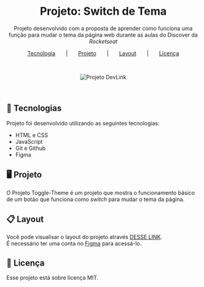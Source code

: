 <h1 align='center'>Projeto: Switch de Tema</h1>
<p align='center'>Projeto desenvolvido com a proposta de aprender como funciona uma função para mudar o tema da página web durante as aulas do Discover da <i>Rocketseat</i></p>

<p align='center'>
    <a href='#-tecnologias'>Tecnologia</a> 
        &nbsp; &nbsp; &nbsp; | &nbsp; &nbsp; &nbsp;
    <a href='#-projeto'>Projeto</a> 
        &nbsp; &nbsp; &nbsp; | &nbsp; &nbsp; &nbsp;
    <a href='#-layout'>Layout</a> 
        &nbsp; &nbsp; &nbsp; | &nbsp; &nbsp; &nbsp;
    <a href='#memo-licenca'>Licença</a>
</p>

<br>

<p align='center'>
    <img alt='Projeto DevLink' src='./.github/preview.jpg'>
</p>

<br>

## 🚀 Tecnologias

Projeto foi desenvolvido utilizando as seguintes tecnologias:

- HTML e CSS
- JavaScript
- Git e Github
- Figma

## 🖥️ Projeto

O Projeto Toggle-Theme é um projeto que mostra o funcionamento básico de um botão que funciona como <i>switch</i> para mudar o tema da página.

## 📋 Layout

Você pode visualisar o layout do projeto através [DESSE LINK](<https://www.figma.com/file/QvVCCKQJ99MEsnw9sGBbhN/DevLinks-•-Projeto-Discover-(Community)?type=design&node-id=0-1&t=zZgLwiwnupakJCOh-0>). <br>É necessário ter uma conta no [Figma](https://www.figma.com/) para acessá-lo.

## :memo: Licença

Esse projeto está sobre licença MIT.
